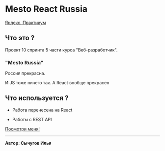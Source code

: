 # Mesto React Russia
[Яндекс. Практикум](https://praktikum.yandex.ru)

## Что это ?
Проект 10 спринта 5 части курса "Веб-разработчик".

### "Mesto Russia"
Россия прекрасна.

И JS тоже ничего так. А React вообще прекрасен

## Что используется ?

* Работа перенесена на React

* Работы с REST API

[Посмотри меня!](https://ilyasy.github.io/mesto-react/) 

-----
**Автор: Сычугов Илья**
